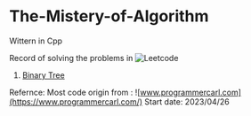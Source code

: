 # The-Mistery-of-Algorithm
Wittern in Cpp

Record of solving the problems in ![Leetcode](https://leetcode.cn/problemset/all/)

1. [Binary Tree](https://github.com/Raozey/The-Mistery-of-Algorithm/tree/main/Binary%20tree)



Refernce:
Most code origin from :  ![www.programmercarl.com](https://www.programmercarl.com/)
Start date: 2023/04/26
